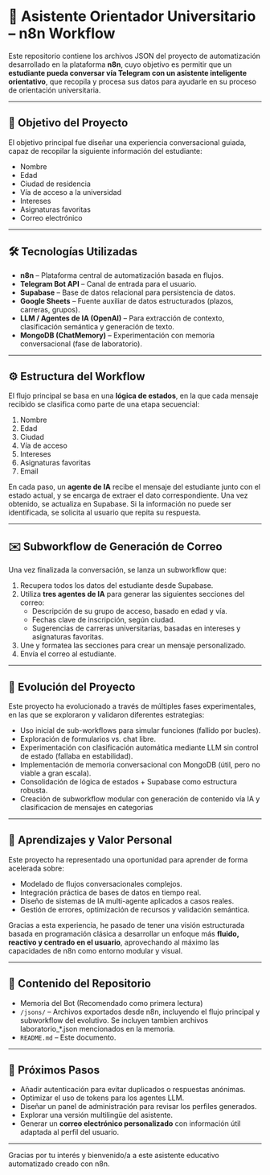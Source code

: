 # 🧠 Asistente Orientador Universitario – n8n Workflow

Este repositorio contiene los archivos JSON del proyecto de automatización desarrollado en la plataforma **n8n**, cuyo objetivo es permitir que un **estudiante pueda conversar vía Telegram con un asistente inteligente orientativo**, que recopila y procesa sus datos para ayudarle en su proceso de orientación universitaria.

---

## 📌 Objetivo del Proyecto

El objetivo principal fue diseñar una experiencia conversacional guiada, capaz de recopilar la siguiente información del estudiante:

- Nombre  
- Edad  
- Ciudad de residencia  
- Vía de acceso a la universidad  
- Intereses  
- Asignaturas favoritas  
- Correo electrónico

---

## 🛠 Tecnologías Utilizadas

- **n8n** – Plataforma central de automatización basada en flujos.
- **Telegram Bot API** – Canal de entrada para el usuario.
- **Supabase** – Base de datos relacional para persistencia de datos.
- **Google Sheets** – Fuente auxiliar de datos estructurados (plazos, carreras, grupos).
- **LLM / Agentes de IA (OpenAI)** – Para extracción de contexto, clasificación semántica y generación de texto.
- **MongoDB (ChatMemory)** – Experimentación con memoria conversacional (fase de laboratorio).

---

## ⚙️ Estructura del Workflow

El flujo principal se basa en una **lógica de estados**, en la que cada mensaje recibido se clasifica como parte de una etapa secuencial:

1. Nombre  
2. Edad  
3. Ciudad  
4. Vía de acceso  
5. Intereses  
6. Asignaturas favoritas  
7. Email  

En cada paso, un **agente de IA** recibe el mensaje del estudiante junto con el estado actual, y se encarga de extraer el dato correspondiente. Una vez obtenido, se actualiza en Supabase. Si la información no puede ser identificada, se solicita al usuario que repita su respuesta.

---

## ✉️ Subworkflow de Generación de Correo

Una vez finalizada la conversación, se lanza un subworkflow que:

1. Recupera todos los datos del estudiante desde Supabase.
2. Utiliza **tres agentes de IA** para generar las siguientes secciones del correo:
   - Descripción de su grupo de acceso, basado en edad y vía.
   - Fechas clave de inscripción, según ciudad.
   - Sugerencias de carreras universitarias, basadas en intereses y asignaturas favoritas.
3. Une y formatea las secciones para crear un mensaje personalizado.
4. Envía el correo al estudiante.

---

## 🧪 Evolución del Proyecto

Este proyecto ha evolucionado a través de múltiples fases experimentales, en las que se exploraron y validaron diferentes estrategias:

- Uso inicial de sub-workflows para simular funciones (fallido por bucles).
- Exploración de formularios vs. chat libre.
- Experimentación con clasificación automática mediante LLM sin control de estado (fallaba en estabilidad).
- Implementación de memoria conversacional con MongoDB (útil, pero no viable a gran escala).
- Consolidación de lógica de estados + Supabase como estructura robusta.
- Creación de subworkflow modular con generación de contenido vía IA y clasificacion de mensajes en categorias

---

## 🧠 Aprendizajes y Valor Personal

Este proyecto ha representado una oportunidad para aprender de forma acelerada sobre:

- Modelado de flujos conversacionales complejos.
- Integración práctica de bases de datos en tiempo real.
- Diseño de sistemas de IA multi-agente aplicados a casos reales.
- Gestión de errores, optimización de recursos y validación semántica.

Gracias a esta experiencia, he pasado de tener una visión estructurada basada en programación clásica a desarrollar un enfoque más **fluido, reactivo y centrado en el usuario**, aprovechando al máximo las capacidades de n8n como entorno modular y visual.

---

## 📂 Contenido del Repositorio

- Memoria del Bot (Recomendado como primera lectura)
- `/jsons/` – Archivos exportados desde n8n, incluyendo el flujo principal y subworkflow del evolutivo. Se incluyen tambien archivos laboratorio_*.json mencionados en la memoria.
- `README.md` – Este documento.


---

## 🚀 Próximos Pasos

- Añadir autenticación para evitar duplicados o respuestas anónimas.
- Optimizar el uso de tokens para los agentes LLM.
- Diseñar un panel de administración para revisar los perfiles generados.
- Explorar una versión multilingüe del asistente.
- Generar un **correo electrónico personalizado** con información útil adaptada al perfil del usuario.


---

Gracias por tu interés y bienvenido/a a este asistente educativo automatizado creado con n8n.

